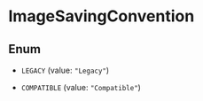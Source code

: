 

# ImageSavingConvention

## Enum


* `LEGACY` (value: `"Legacy"`)

* `COMPATIBLE` (value: `"Compatible"`)



